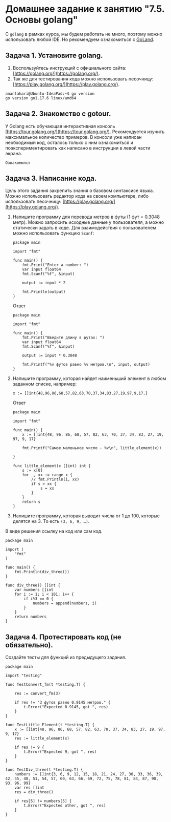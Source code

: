 # Домашнее задание к занятию "7.5. Основы golang"

С `golang` в рамках курса, мы будем работать не много, поэтому можно использовать любой IDE.
Но рекомендуем ознакомиться с [GoLand](https://www.jetbrains.com/ru-ru/go/).  

## Задача 1. Установите golang.
1. Воспользуйтесь инструкций с официального сайта: [https://golang.org/](https://golang.org/).
2. Так же для тестирования кода можно использовать песочницу: [https://play.golang.org/](https://play.golang.org/).
```
anantahari@Ubuntu-IdeaPad:~$ go version
go version go1.17.6 linux/amd64
```

## Задача 2. Знакомство с gotour.
У Golang есть обучающая интерактивная консоль [https://tour.golang.org/](https://tour.golang.org/).
Рекомендуется изучить максимальное количество примеров. В консоли уже написан необходимый код,
осталось только с ним ознакомиться и поэкспериментировать как написано в инструкции в левой части экрана.  
```
Ознакомился
```

## Задача 3. Написание кода.
Цель этого задания закрепить знания о базовом синтаксисе языка. Можно использовать редактор кода
на своем компьютере, либо использовать песочницу: [https://play.golang.org/](https://play.golang.org/).

1. Напишите программу для перевода метров в футы (1 фут = 0.3048 метр). Можно запросить исходные данные
у пользователя, а можно статически задать в коде.
    Для взаимодействия с пользователем можно использовать функцию `Scanf`:
    ```
    package main

    import "fmt"

    func main() {
        fmt.Print("Enter a number: ")
        var input float64
        fmt.Scanf("%f", &input)

        output := input * 2

        fmt.Println(output)    
    }
    ```

    Ответ
    ```
    package main

    import "fmt"

    func main() {
    	fmt.Print("Введите длину в футах: ")
    	var input float64
    	fmt.Scanf("%f", &input)

    	output := input * 0.3048

    	fmt.Printf("%v футов равно %v метров.\n", input, output)
    }
    ```

1. Напишите программу, которая найдет наименьший элемент в любом заданном списке, например:
    ```
    x := []int{48,96,86,68,57,82,63,70,37,34,83,27,19,97,9,17,}
    ```

    Ответ
    ```
    package main

    import "fmt"

    func main() {
    	x := []int{48, 96, 86, 68, 57, 82, 63, 70, 37, 34, 83, 27, 19, 97, 9, 17}

    	fmt.Printf("Самое маленькое число - %v\n", little_element(x))

    }

    func little_element(x []int) int {
    	s := x[0]
    	for _, xx := range x {
    		// fmt.Println(i, xx)
    		if s > xx {
    			s = xx
    		}
    	}
    	return s
    }

    ```
1. Напишите программу, которая выводит числа от 1 до 100, которые делятся на 3. То есть `(3, 6, 9, …)`.

В виде решения ссылку на код или сам код.
```
package main

import (
	"fmt"
)

func main() {
	fmt.Println(div_three())
}

func div_three() []int {
	var numbers []int
	for i := 1; i < 101; i++ {
		if i%3 == 0 {
			numbers = append(numbers, i)
		}
	}
	return numbers
}

```

## Задача 4. Протестировать код (не обязательно).

Создайте тесты для функций из предыдущего задания.
```
package main

import "testing"

func TestConvert_fm(t *testing.T) {

	res := convert_fm(3)

	if res != "3 футов равно 0.9145 метров." {
		t.Error("Expected 0.9145, got ", res)
	}
}

func TestLittle_Element(t *testing.T) {
	x := []int{48, 96, 86, 68, 57, 82, 63, 70, 37, 34, 83, 27, 19, 97, 9, 17}
	res := little_element(x)

	if res != 9 {
		t.Error("Expected 9, got ", res)
	}
}

func TestDiv_three(t *testing.T) {
	numbers := []int{3, 6, 9, 12, 15, 18, 21, 24, 27, 30, 33, 36, 39, 42, 45, 48, 51, 54, 57, 60, 63, 66, 69, 72, 75, 78, 81, 84, 87, 90, 93, 96, 99}
	var res []int
	res = div_three()

	if res[5] != numbers[5] {
		t.Error("Expected other, got ", res)
	}
}
```
